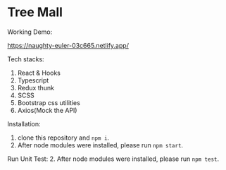# Tree Mall 

Working Demo:

https://naughty-euler-03c665.netlify.app/

Tech stacks:
1. React & Hooks 
2. Typescript
3. Redux thunk
4. SCSS
5. Bootstrap css utilities
6. Axios(Mock the API)

Installation:
1. clone this repository and `npm i`.
2. After node modules were installed, please run `npm start`.

Run Unit Test:
2. After node modules were installed, please run `npm test`.